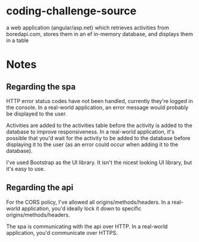 # coding-challenge-source
a web application (angular/asp.net) which retrieves activities from boredapi.com, stores them in an ef in-memory database, and displays them in a table

# Notes
## Regarding the spa
HTTP error status codes have not been handled, currently they're logged in the console. In a real-world application, an error message would probably be displayed to the user.

Activities are added to the activities table before the activity is added to the database to improve responsiveness. In a real-world application, it's possible that you'd wait for the activity to be added to the database before displaying it to the user (as an error could occur when adding it to the database).

I've used Bootstrap as the UI library. It isn't the nicest looking UI library, but it's easy to use.

## Regarding the api
For the CORS policy, I've allowed all origins/methods/headers. In a real-world application, you'd ideally lock it down to specific origins/methods/headers.

The spa is communicating with the api over HTTP. In a real-world application, you'd communicate over HTTPS.
